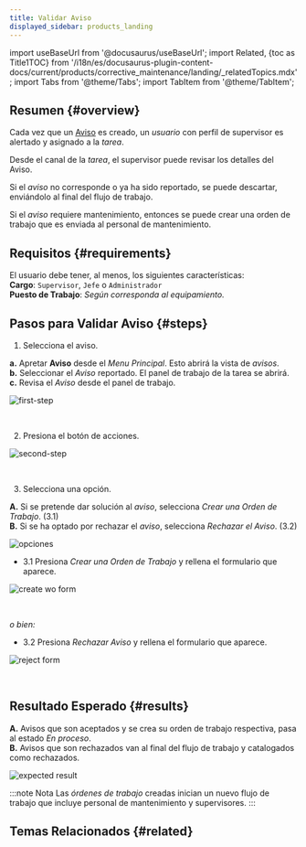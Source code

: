 ```yaml
---
title: Validar Aviso
displayed_sidebar: products_landing
---
```


import useBaseUrl from '@docusaurus/useBaseUrl'; 
import Related, {toc as Title1TOC} from '/i18n/es/docusaurus-plugin-content-docs/current/products/corrective_maintenance/landing/_relatedTopics.mdx'; 
import Tabs from '@theme/Tabs';
import TabItem from '@theme/TabItem';

## Resumen {#overview}
Cada vez que un [Aviso](/docs/products/corrective_maintenance/landing/create_notification) es creado, un _usuario_ con perfil de supervisor es alertado y asignado a la _tarea_.  

Desde el canal de la _tarea_, el supervisor puede revisar los detalles del Aviso.  

Si el _aviso_ no corresponde o ya ha sido reportado, se puede descartar, enviándolo al final del flujo de trabajo.  

Si el _aviso_ requiere mantenimiento, entonces se puede crear una orden de trabajo que es enviada al personal de mantenimiento.

## Requisitos {#requirements} 
El usuario debe tener, al menos, los siguientes características:  
**Cargo**: `Supervisor`, `Jefe` o `Administrador`  
**Puesto de Trabajo**: _Según corresponda al equipamiento._  

## Pasos para Validar Aviso {#steps}

<Tabs>
<TabItem value="desktop" label="Escritorio" default>

1. Selecciona el aviso.

<!-- <span className="hero__subtitle"><b>1. Seleccionar Aviso</b></span>
<br/>
<br/> -->

<div className="margin-left--lg">

**<span className="badge badge--warning">a.</span>** Apretar **Aviso** desde el _Menu Principal_. Esto abrirá la vista de _avisos_.  
**<span className="badge badge--warning">b.</span>** Seleccionar el _Aviso_ reportado. El panel de trabajo de la tarea se abrirá.  
**<span className="badge badge--warning">c.</span>** Revisa el _Aviso_ desde el panel de trabajo.  

![first-step](/img/productos_es/products_cm_validate_notification_01.png)

</div>
<br/>

2. Presiona el botón de acciones.

<!-- <span className="hero__subtitle"><b>2. Apretar botón de acciones </b></span>
<br/>
<br/> -->

<div className="margin-left--lg">

![second-step](/img/productos_es/products_cm_validate_notification_02.png)

</div>
<br/>

3. Selecciona una opción.

<div className="margin-left--lg">

**<span className="badge badge--danger">A.</span>** Si se pretende dar solución al _aviso_, selecciona _Crear una Orden de Trabajo_. (3.1)  
**<span className="badge badge--danger">B.</span>** Si se ha optado por rechazar el _aviso_, selecciona _Rechazar el Aviso_. (3.2)  

<div className="img_sizing_small">

![opciones](/img/productos_es/products_cm_validate_notification_02a.png)

</div>

</div>

- 3.1 Presiona _Crear una Orden de Trabajo_ y rellena el formulario que aparece.

<!-- <span className="hero__subtitle"><b>2.1 Crear una Orden de Trabajo</b></span>
<br/>
<br/> -->

<div className="margin-left--lg">

<div className="img_sizing_small">

<!-- ![second-first-step](/img/productos_es/products_cm_validate_notification_02-1.png) -->

![create wo form](/img/productos_es/products_cm_validate_notification_02-1a.png)

</div>
</div>
<br/>

_o bien:_

- 3.2 Presiona _Rechazar Aviso_ y rellena el formulario que aparece.

<!-- <span className="hero__subtitle"><b>2.2 Rechazar el Aviso</b></span>
<br/>
<br/> -->

<div className="margin-left--lg">

<div className="img_sizing_small">

<!-- ![second-second-step](/img/productos_es/products_cm_validate_notification_02-2.png) -->

![reject form](/img/productos_es/products_cm_validate_notification_02-2a.png)

</div>
</div>
<br/>

</TabItem>
<TabItem value="mobile" label="Versión Móvil">
    
</TabItem>
</Tabs>

## Resultado Esperado {#results}

<div className="margin-left--lg">

**<span className="badge badge--danger">A.</span>** Avisos que son aceptados y se crea su orden de trabajo respectiva, pasa al estado _En proceso_.  
**<span className="badge badge--danger">B.</span>** Avisos que son rechazados van al final del flujo de trabajo y catalogados como rechazados.

![expected result](/img/productos_es/products_cm_validate_notification_03.png)

</div>

:::note Nota
Las _órdenes de trabajo_ creadas inician un nuevo flujo de trabajo que incluye personal de mantenimiento y supervisores.
:::

## Temas Relacionados {#related}

<Related/>